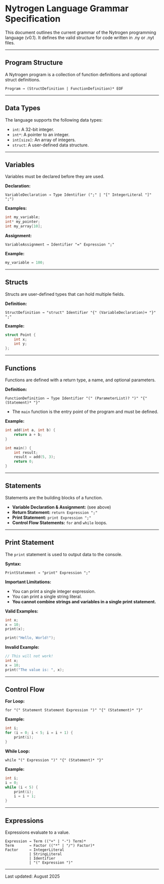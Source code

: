 # Nytrogen Language Grammar Specification

This document outlines the current grammar of the Nytrogen programming language (v0.1). It defines the valid structure for code written in .ny or .nyt files.

---

## Program Structure

A Nytrogen program is a collection of function definitions and optional struct definitions.

```
Program → (StructDefinition | FunctionDefinition)* EOF
```

---

## Data Types

The language supports the following data types:
- `int`: A 32-bit integer.
- `int*`: A pointer to an integer.
- `int[size]`: An array of integers.
- `struct`: A user-defined data structure.

---

## Variables

Variables must be declared before they are used.

**Declaration:**
```
VariableDeclaration → Type Identifier (";" | "[" IntegerLiteral "]" ";")
```

**Examples:**
```c
int my_variable;
int* my_pointer;
int my_array[10];
```

**Assignment:**
```
VariableAssignment → Identifier "=" Expression ";"
```

**Example:**
```c
my_variable = 100;
```

---

## Structs

Structs are user-defined types that can hold multiple fields.

**Definition:**
```
StructDefinition → "struct" Identifier "{" (VariableDeclaration)+ "}" ";"
```

**Example:**
```c
struct Point {
    int x;
    int y;
};
```

---

## Functions

Functions are defined with a return type, a name, and optional parameters.

**Definition:**
```
FunctionDefinition → Type Identifier "(" (ParameterList)? ")" "{" (Statement)* "}"
```

- The `main` function is the entry point of the program and must be defined.

**Example:**
```c
int add(int a, int b) {
    return a + b;
}

int main() {
    int result;
    result = add(5, 3);
    return 0;
}
```

---

## Statements

Statements are the building blocks of a function.

- **Variable Declaration & Assignment:** (see above)
- **Return Statement:** `return Expression ";"`
- **Print Statement:** `print Expression ";"`
- **Control Flow Statements:** `for` and `while` loops.

---

## Print Statement

The `print` statement is used to output data to the console.

**Syntax:**
```
PrintStatement → "print" Expression ";"
```

**Important Limitations:**
- You can print a single integer expression.
- You can print a single string literal.
- **You cannot combine strings and variables in a single print statement.**

**Valid Examples:**
```c
int x;
x = 10;
print(x);

print("Hello, World!");
```

**Invalid Example:**
```c
// This will not work!
int x;
x = 10;
print("The value is: ", x);
```

---

## Control Flow

**For Loop:**
```
for "(" Statement Statement Expression ")" "{" (Statement)* "}"
```

**Example:**
```c
int i;
for (i = 0; i < 5; i = i + 1) {
    print(i);
}
```

**While Loop:**
```
while "(" Expression ")" "{" (Statement)* "}"
```

**Example:**
```c
int i;
i = 0;
while (i < 5) {
    print(i);
    i = i + 1;
}
```

---

## Expressions

Expressions evaluate to a value.

```
Expression → Term (("+" | "-") Term)*
Term       → Factor (("*" | "/") Factor)*
Factor     → IntegerLiteral
           | StringLiteral
           | Identifier
           | "(" Expression ")"
```

---

Last updated: August 2025